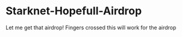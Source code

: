 # Starknet-Hopefull-Airdrop
Let me get that airdrop!
Fingers crossed this will work for the airdrop
